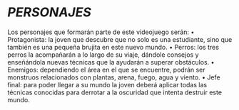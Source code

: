 #			_PERSONAJES_

Los personajes que formarán parte de este videojuego serán:
• Protagonista: la joven que descubre que no solo es una
estudiante, sino que también es una pequeña brujita en este
nuevo mundo.
• Perros: los tres perros la acompañarán a lo largo de su
viaje, dándole consejos y enseñándola nuevas técnicas que
la ayudarán a superar obstáculos.
• Enemigos: dependiendo el área en el que se encuentre,
podrán ser monstruos relacionados con plantas, arena,
fuego, agua y viento.
• Jefe final: para poder llegar a su mundo la joven deberá
aplicar todas las técnicas conocidas para derrotar a la
oscuridad que intenta destruir este mundo.
